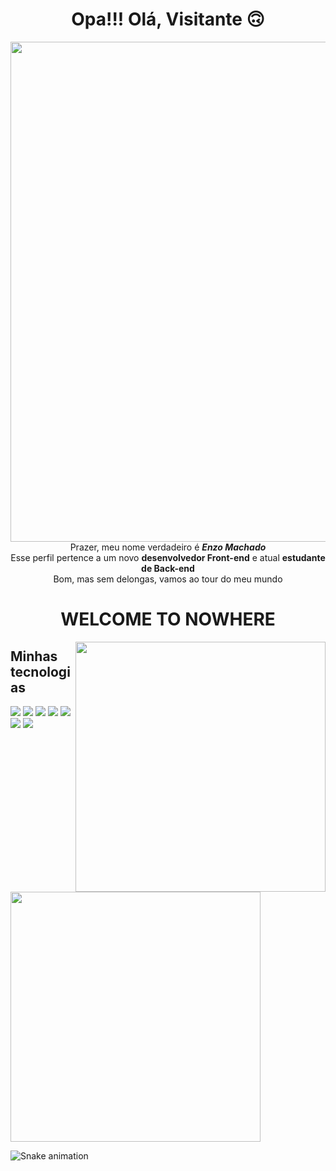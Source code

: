 

<div align="center">
  <h1>Opa!!! Olá, Visitante 🙃</h1>
  <img src="https://media.giphy.com/media/UslGBU1GPKc0g/giphy.gif" width="800vh"/> <br>
  <span> Prazer, meu nome verdadeiro é <strong><i>Enzo Machado</i></strong> <br> Esse perfil pertence a um novo <strong>desenvolvedor Front-end</strong> e atual <strong>estudante de Back-end</strong> <br>
  Bom, mas sem delongas, vamos ao tour do meu mundo <br>
  
  <h1>WELCOME TO NOWHERE</h1>
  <img src="https://media.giphy.com/media/3o7TKHdgwiQo7sduNO/giphy.gif" width="400vh" align="right" />
</div>

  <div>
    <h2>Minhas tecnologias</h2>
     <img src="https://img.shields.io/badge/HTML5-E34F26?style=for-the-badge&logo=html5&logoColor=white" />
     <img  src="https://img.shields.io/badge/CSS-239120?&style=for-the-badge&logo=css3&logoColor=white" />
     <img  src="https://img.shields.io/badge/JavaScript-F7DF1E?style=for-the-badge&logo=javascript&logoColor=black" />
     <img  src="https://img.shields.io/badge/TypeScript-007ACC?style=for-the-badge&logo=typescript&logoColor=white" />
     <img  src="https://img.shields.io/badge/React-20232A?style=for-the-badge&logo=react&logoColor=61DAFB" />
     <img  src="https://img.shields.io/badge/MySQL-00000F?style=for-the-badge&logo=mysql&logoColor=white" />
     <img src="https://img.shields.io/badge/Node.js-43853D?style=for-the-badge&logo=node.js&logoColor=white"/>
  </div>


  <img width="400px" src="https://github-readme-stats.vercel.app/api?username=MrNobary&show_icons=true&theme=vue-dark&include_all_commits=true&count_private=true"/>

  
  ![Snake animation](https://github.com/MrNobary/MrNobary/blob/output/github-contribution-grid-snake.svg)
